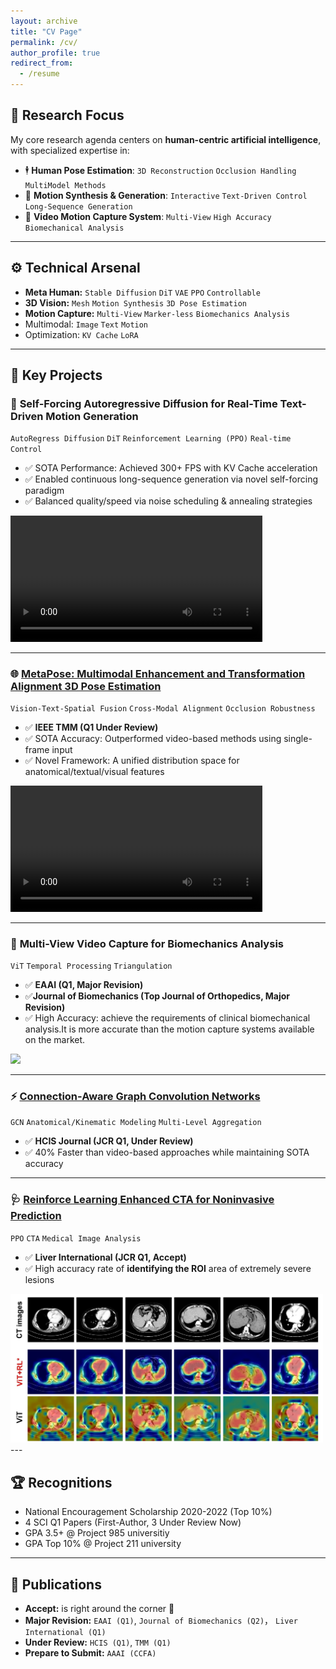 ```yaml
---
layout: archive
title: "CV Page"
permalink: /cv/
author_profile: true
redirect_from:
  - /resume
---
```


## 🎯 Research Focus

My core research agenda centers on **human-centric artificial intelligence**, with specialized expertise in:
+ 🕴️ **Human Pose Estimation**:  `3D Reconstruction`  `Occlusion Handling`   `MultiModel Methods`
+ 💃 **Motion Synthesis & Generation**: `Interactive`  `Text-Driven Control` `Long-Sequence Generation`
+ 👟 **Video Motion Capture System**: `Multi-View` `High Accuracy` `Biomechanical Analysis`

------

## ⚙️ Technical Arsenal
+ **Meta Human:** `Stable Diffusion` `DiT` `VAE` `PPO` `Controllable`
+ **3D Vision:**  `Mesh` `Motion Synthesis` `3D Pose Estimation` 
+ **Motion Capture:**   `Multi-View` `Marker-less` `Biomechanics Analysis`​​
+ Multimodal:  `Image` `Text` `Motion`
+ Optimization: `KV Cache` `LoRA`

-------

## 🚀 Key Projects
### 💃 **Self-Forcing Autoregressive Diffusion for Real-Time Text-Driven Motion Generation**
`AutoRegress Diffusion`    `DiT`    `Reinforcement Learning (PPO)`    `Real-time Control`
+ ✅ SOTA Performance: Achieved 300+ FPS with KV Cache acceleration
+ ✅ Enabled continuous long-sequence generation via novel self-forcing paradigm
+ ✅ Balanced quality/speed via noise scheduling & annealing strategies

<video controls width='80%'>
  <source src="https://github.com/user-attachments/assets/f8614513-d844-493e-8da8-54cf536d6116" type="video/mp4">
</video>

<!-- [Download Demo Video](https://github.com/user-attachments/assets/f8614513-d844-493e-8da8-54cf536d6116) -->

---

### 🌐 [**MetaPose: Multimodal Enhancement and Transformation Alignment 3D Pose Estimation**](https://github.com/LTF-coding/MetaPose)
`Vision-Text-Spatial Fusion`   `Cross-Modal Alignment`   `Occlusion Robustness`
+ ✅ **IEEE TMM (Q1 Under Review)**
+ ✅ SOTA Accuracy: Outperformed video-based methods using single-frame input
+ ✅ Novel Framework: A unified distribution space for anatomical/textual/visual features

<video controls width='80%'>
  <source src="https://github.com/user-attachments/assets/ced85a08-e4d1-4b47-9f57-2454554d4c0a" type="video/mp4">
</video>

<!-- [Download Demo Video](https://github.com/user-attachments/assets/ced85a08-e4d1-4b47-9f57-2454554d4c0a) -->

---

### 👟 **Multi-View Video Capture for Biomechanics Analysis**
`ViT`   `Temporal Processing`    `Triangulation`
+ ✅ **EAAI (Q1, Major Revision)**
+ ✅**Journal of Biomechanics (Top Journal of Orthopedics, Major Revision)** 
+ ✅ High Accuracy: achieve the requirements of clinical biomechanical analysis.It is more accurate than the motion capture systems available on the market.
<!-- ![democap](../assets/demos/videomotioncap.gif) -->

<img src="../assets/demos/mocapdemo.gif" width="700">

---

### ⚡ [**Connection-Aware Graph Convolution Networks**](https://github.com/Visual-Pose-Lab/Connection-Aware-Graph-Pose)
`GCN`   `Anatomical/Kinematic Modeling`    `Multi-Level Aggregation` 
+ ✅ **HCIS Journal (JCR Q1, Under Review)**
+ ✅ 40% Faster than video-based approaches while maintaining SOTA accuracy

---
### 🩺 [**Reinforce Learning Enhanced CTA for Noninvasive Prediction**](https://github.com/kkkkkkosf/ViT_RL) 
`PPO`    `CTA`    `Medical Image Analysis`
+ ✅ **Liver International (JCR Q1, Accept)**
+ ✅ High accuracy rate of **identifying the ROI** area of extremely severe lesions

<img src="../assets/demos/ct_vis.png" width="500"/>
---

## 🏆 Recognitions

+ National Encouragement Scholarship 2020-2022 (Top 10%)
+ 4 SCI Q1 Papers (First-Author, 3 Under Review Now)
+ GPA 3.5+ @ Project 985 universitiy
+ GPA Top 10% @ Project 211 university

---

## 📜 Publications

+ **Accept:** is right around the corner 🥰
+ **Major Revision:**  `EAAI (Q1)`,  `Journal of Biomechanics (Q2)`， `Liver International (Q1)`
+ **Under Review:** `HCIS (Q1)`,  `TMM (Q1)`
+ **Prepare to Submit:** `AAAI (CCFA)`
